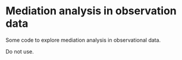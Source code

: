 Mediation analysis in observation data
======================================

Some code to explore mediation analysis in observational data. 

Do not use.